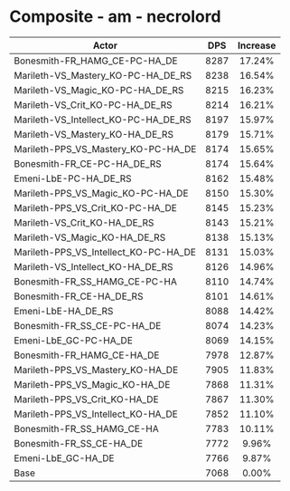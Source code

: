 # Composite - am - necrolord
| Actor | DPS | Increase |
|---|:---:|:---:|
|Bonesmith-FR_HAMG_CE-PC-HA_DE|8287|17.24%|
|Marileth-VS_Mastery_KO-PC-HA_DE_RS|8238|16.54%|
|Marileth-VS_Magic_KO-PC-HA_DE_RS|8215|16.23%|
|Marileth-VS_Crit_KO-PC-HA_DE_RS|8214|16.21%|
|Marileth-VS_Intellect_KO-PC-HA_DE_RS|8197|15.97%|
|Marileth-VS_Mastery_KO-HA_DE_RS|8179|15.71%|
|Marileth-PPS_VS_Mastery_KO-PC-HA_DE|8174|15.65%|
|Bonesmith-FR_CE-PC-HA_DE_RS|8174|15.64%|
|Emeni-LbE-PC-HA_DE_RS|8162|15.48%|
|Marileth-PPS_VS_Magic_KO-PC-HA_DE|8150|15.30%|
|Marileth-PPS_VS_Crit_KO-PC-HA_DE|8145|15.23%|
|Marileth-VS_Crit_KO-HA_DE_RS|8143|15.21%|
|Marileth-VS_Magic_KO-HA_DE_RS|8138|15.13%|
|Marileth-PPS_VS_Intellect_KO-PC-HA_DE|8131|15.03%|
|Marileth-VS_Intellect_KO-HA_DE_RS|8126|14.96%|
|Bonesmith-FR_SS_HAMG_CE-PC-HA|8110|14.74%|
|Bonesmith-FR_CE-HA_DE_RS|8101|14.61%|
|Emeni-LbE-HA_DE_RS|8088|14.42%|
|Bonesmith-FR_SS_CE-PC-HA_DE|8074|14.23%|
|Emeni-LbE_GC-PC-HA_DE|8069|14.15%|
|Bonesmith-FR_HAMG_CE-HA_DE|7978|12.87%|
|Marileth-PPS_VS_Mastery_KO-HA_DE|7905|11.83%|
|Marileth-PPS_VS_Magic_KO-HA_DE|7868|11.31%|
|Marileth-PPS_VS_Crit_KO-HA_DE|7867|11.30%|
|Marileth-PPS_VS_Intellect_KO-HA_DE|7852|11.10%|
|Bonesmith-FR_SS_HAMG_CE-HA|7783|10.11%|
|Bonesmith-FR_SS_CE-HA_DE|7772|9.96%|
|Emeni-LbE_GC-HA_DE|7766|9.87%|
|Base|7068|0.00%|
